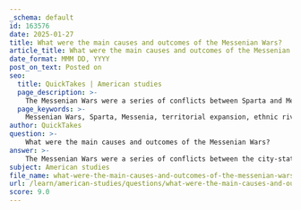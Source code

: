 ```yaml
---
_schema: default
id: 163576
date: 2025-01-27
title: What were the main causes and outcomes of the Messenian Wars?
article_title: What were the main causes and outcomes of the Messenian Wars?
date_format: MMM DD, YYYY
post_on_text: Posted on
seo:
  title: QuickTakes | American studies
  page_description: >-
    The Messenian Wars were a series of conflicts between Sparta and Messenia driven by territorial expansion and ethnic rivalry, leading to the conquest of Messenia by Sparta and significant social changes in Spartan society.
  page_keywords: >-
    Messenian Wars, Sparta, Messenia, territorial expansion, ethnic rivalry, Dorians, Achaeans, helots, social structure, military training, agoge, Spartan society, conflicts, history, 8th century BC, 7th century BC
author: QuickTakes
question: >-
    What were the main causes and outcomes of the Messenian Wars?
answer: >-
    The Messenian Wars were a series of conflicts between the city-states of Sparta and Messenia that occurred primarily in the 8th and 7th centuries BC, with a notable third conflict in the 460s BC. The main causes and outcomes of these wars can be summarized as follows:\n\n### Causes of the Messenian Wars\n\n1. **Territorial Expansion**: The primary cause of the First Messenian War (c. 743-724 BC) was Sparta's desire for land. The Spartans, driven by a need for agricultural expansion and resources, sought to conquer Messenia, which was fertile and strategically located.\n\n2. **Ethnic Rivalry**: The conflict was also rooted in the rivalry between the Dorians (to which the Spartans belonged) and the Achaeans (the dominant group in Messenia). This rivalry was exacerbated by historical grievances and competition for dominance in the region.\n\n3. **Revolts and Resistance**: The Second Messenian War (c. 660 BC) was precipitated by a Messenian revolt against Spartan rule. The Messenians, unhappy with their subjugation and the treatment they received as helots (serfs), rose against the Spartans, leading to renewed hostilities.\n\n### Outcomes of the Messenian Wars\n\n1. **Spartan Conquest**: The First Messenian War resulted in the complete conquest of Messenia by Sparta. The Spartans established control over the region, turning the Messenian population into helots, who were forced to work the land for their Spartan overlords.\n\n2. **Social and Political Changes**: The outcome of the wars significantly altered the social structure of Sparta. The influx of helots allowed Sparta to focus on military training and expansion, leading to the development of its unique militaristic society and the agoge system of upbringing for Spartan youth.\n\n3. **Continued Hostilities**: The Second Messenian War, although initially a revolt, ultimately ended in Spartan victory, solidifying their control over Messenia. The Third Messenian War (460s BC) was a major helot uprising that challenged Spartan authority but was eventually suppressed, further entrenching Spartan dominance in the region.\n\n4. **Cultural Impact**: The Messenian Wars had lasting effects on Spartan culture and identity, reinforcing their militaristic values and the importance of discipline and obedience within their society. The wars also contributed to the historical narrative of Spartan superiority and the justification for their harsh treatment of the helots.\n\nIn summary, the Messenian Wars were driven by territorial ambitions and ethnic rivalries, leading to significant territorial gains for Sparta and profound changes in the social and political landscape of both Sparta and Messenia.
subject: American studies
file_name: what-were-the-main-causes-and-outcomes-of-the-messenian-wars.md
url: /learn/american-studies/questions/what-were-the-main-causes-and-outcomes-of-the-messenian-wars
score: 9.0
---
```


&nbsp;